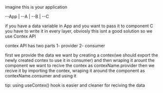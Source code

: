 imagine this is your application

--App
  |
  --A
    |
    --B
      |
      --C

if you have a data variable in App and you want to pass it to component C you have to write it in every layer, obviosly this isnt a good solution so we use Contex API

contex API has two parts
1- provider
2- consumer

first we provide the data we want by creating a contex(we should export the newly created contex to use it in consumer) and then wraping it arount the component we want to recive the contex as contexName.provider
then we recive it by importing the contex, wraping it around the component as contexName.consumer and using it

tip: using useContex() hook is easier and cleaner for reciving the data

